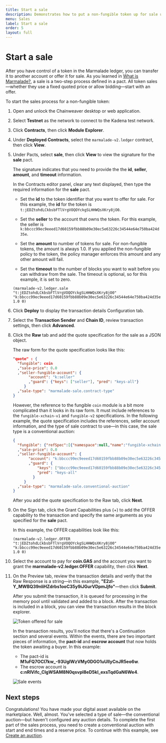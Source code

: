 ```yaml
---
title: Start a sale
description: Demonstrates how to put a non-fungible token up for sale using a conventional auction as the sale type.
menu: Sales
label: Start a sale
order: 5
layout: full
---
```


# Start a sale

After you have control of a token in the Marmalade ledger, you can transfer it to another account or offer it for sale.
As you learned in [What is Marmalade?](/build/nft-marmalade), a sale is a two-step process defined in a pact.
All token sales—whether they use a fixed quoted price or allow bidding—start with an offer.

To start the sales process for a non-fungible token:

1. Open and unlock the Chainweaver desktop or web application.
2. Select **Testnet** as the network to connect to the Kadena test network.
3. Click **Contracts**, then click **Module Explorer**.
4. Under **Deployed Contracts**, select the `marmalade-v2.ledger` contract, then click **View**.
5. Under Pacts, select **sale**, then click **View** to view the signature for the **sale** pact.
   
   The signature indicates that you need to provide the the **id**, **seller**, **amount**, and **timeout** information.

   In the Contracts editor panel, clear any text displayed, then type the required information for the **sale** pact.
   
   - Set the **id** to the token identifier that you want to offer for sale.
     For this example, the **id** for the token is `t:jEDZtohdLCkbsbFTlVrgVOQOYckgSLHHWQsXKry8jO0`.

   - Set the **seller** to the account that owns the token.
     For this example, the seller is `k:bbccc99ec9eeed17d60159fbb88b09e30ec5e63226c34544e64e750ba424d35e`.

   - Set the **amount** to number of tokens for sale.
     For non-fungible tokens, the amount is always 1.0. 
     If you applied the non-fungible policy to the token, the policy manager enforces this amount and any other amount will fail.
   
   - Set the **timeout** to the number of blocks you want to wait before you can withdraw from the sale. 
     The timeout is optional, so for this example, it is set to zero.

   ```pact
   (marmalade-v2.ledger.sale "t:jEDZtohdLCkbsbFTlVrgVOQOYckgSLHHWQsXKry8jO0" "k:bbccc99ec9eeed17d60159fbb88b09e30ec5e63226c34544e64e750ba424d35e" 1.0 0)
   ```  

2. Click **Deploy** to display the transaction details Configuration tab.

1. Select the **Transaction Sender** and **Chain ID**, review transaction settings, then click **Advanced**.
3. Click the **Raw** tab and add the quote specification for the sale as a JSON object.
   
   The raw form for the quote specification looks like this:
   
   ```json
   "quote" : {
     "fungible": coin
     ,"sale-price": 0.0
     ,"seller-fungible-account": {
          "account": "k:seller"
          ,"guard": {"keys": ["seller"], "pred": "keys-all"}
        }
     ,"sale-type": "marmalade-sale.contract-type"
   }
   ```
   
   However, the reference to the fungible `coin` module is a bit more complicated than it looks in its raw form.
   It must include references to the `fungible-xchain-v1` and `fungible-v2` specifications.
   In the following example, the quote specification includes the references, seller account information, and the type of sale contract to use—in this case, the sale type is a conventional auction:
   
   ```json
   {
     "fungible": {"refSpec":[{"namespace":null,"name":"fungible-xchain-v1"},{"namespace":null,"name":"fungible-v2"}],"refName":{"namespace":null,"name":"coin"}}
     ,"sale-price": 0.0
     ,"seller-fungible-account": {
          "account": "k:bbccc99ec9eeed17d60159fbb88b09e30ec5e63226c34544e64e750ba424d35e"
          ,"guard": {
              "keys": ["bbccc99ec9eeed17d60159fbb88b09e30ec5e63226c34544e64e750ba424d35e"], 
              "pred": "keys-all"
            }
        }
     ,"sale-type": "marmalade-sale.conventional-auction"
   }
   ```
  
   After you add the quote specification to the Raw tab, click **Next**.

1. On the Sign tab, click the Grant Capabilities plus (+) to add the OFFER capability to the transaction and specify the same arguments as you specified for the **sale** pact.
   
   In this example, the OFFER capabilities look like this:
   
   ```pact
   (marmalade-v2.ledger.OFFER "t:jEDZtohdLCkbsbFTlVrgVOQOYckgSLHHWQsXKry8jO0" "k:bbccc99ec9eeed17d60159fbb88b09e30ec5e63226c34544e64e750ba424d35e" 1.0 0)
   ```

2. Select the account to pay for **coin.GAS** and the account you want to grant the **marmalade-v2.ledger.OFFER** capability, then click **Next**.
3. On the Preview tab, review the transaction details and verify that the Raw Response is a string—in this example, **"E2zl-Y_MWBQ39nliHZdrbs1ooC35y9iJGurVDpmJjfo"**—then click **Submit**.

   After you submit the transaction, it is queued for processing in the memory pool until validated and added to a block.
   After the transaction is included in a block, you can view the transaction results in the block explorer.

   ![Token offered for sale](/assets/marmalade/sales-tx.png)

   In the transaction results, you'll notice that there's a Continuation section and several events. 
   Within the events, there are two important pieces of information, the **pact-id** and **escrow account** that now holds the token awaiting a buyer.
   In this example:
   
   - The pact-id is **M1uFQ7OCI7kw_-93UglWzVMy0DGO1uUllyCnJR5eo6w**.
   - The escrow account is **c:nRIVifc_ClgWSAM8N0qsvpl8eD5kI_exsTqdGaN6We4**.

   ![Sale events](/assets/marmalade/sales-tx-events.png)

## Next steps

Congratulations! 
You have made your digital asset available on the marketplace.
Well, almost.
You've selected a type of sale—the conventional auction—but haven't configured any auction details.
To complete the first part of the sales process, you need to create a conventional auction with start and end times and a reserve price. 
To continue with this example, see [Create an auction](/build/nft-marmalade/sales/create-an-auction).